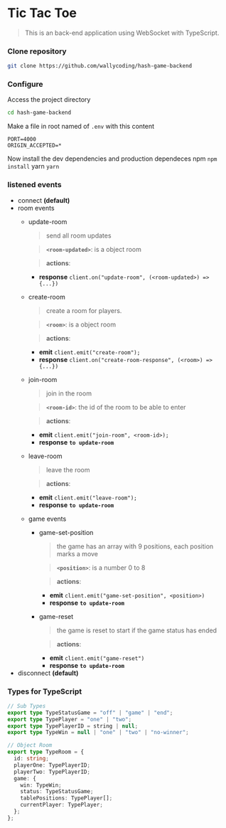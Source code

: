 # Tic Tac Toe
> This is an back-end application using WebSocket with TypeScript.

### Clone repository
```sh
git clone https://github.com/wallycoding/hash-game-backend
```
### Configure
Access the project directory
```sh
cd hash-game-backend
```
Make a file in root named of `.env` with this content
```
PORT=4000
ORIGIN_ACCEPTED=*
```
Now install the dev dependencies and production dependeces
npm `npm install`
yarn `yarn`

### listened events
 - connect **(default)**
 - room events
   - update-room 
     > send all room updates

     > **`<room-updated>`**: is a object room

     > **actions**:
     
     - **response** `client.on("update-room", (<room-updated>) => {...})` 
   - create-room
     > create a room for players.

     > **`<room>`**: is a object room
     
     > **actions**:
     
     - **emit** `client.emit("create-room");`
     - **response** `client.on("create-room-response", (<room>) => {...})`

   - join-room
     > join in the room

     > **`<room-id>`**: the id of the room to be able to enter
     
     > **actions**:
     
     - **emit** `client.emit("join-room", <room-id>);`
     - **response** **`to update-room`**

   - leave-room
     > leave the room

     > **actions**:
     
     - **emit** `client.emit("leave-room");`
     - **response** **`to update-room`**

   - game events
     - game-set-position
       > the game has an array with 9 positions, each position marks a move

       > **`<position>`**: is a number 0 to 8
       
       > **actions**:
       
       - **emit** `client.emit("game-set-position", <position>)`
       - **response** **`to update-room`**
      
     - game-reset
       > the game is reset to start if the game status has ended 
       
       > **actions**:
       
       - **emit** `client.emit("game-reset")`
       - **response** **`to update-room`**
 - disconnect **(default)**

### Types for TypeScript
```ts
// Sub Types
export type TypeStatusGame = "off" | "game" | "end";
export type TypePlayer = "one" | "two";
export type TypePlayerID = string | null;
export type TypeWin = null | "one" | "two" | "no-winner";

// Object Room
export type TypeRoom = {
  id: string;
  playerOne: TypePlayerID;
  playerTwo: TypePlayerID;
  game: {
    win: TypeWin;
    status: TypeStatusGame;
    tablePositions: TypePlayer[];
    currentPlayer: TypePlayer;
  };
};
```
